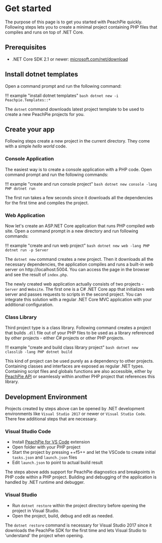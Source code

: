 # Get started

The purpose of this page is to get you started with PeachPie quickly. Following steps lets you to create a minimal project containing PHP files that compiles and runs on top of .NET Core. 

## Prerequisites

- .NET Core SDK 2.1 or newer: [microsoft.com/net/download](https://www.microsoft.com/net/download)

## Install dotnet templates

Open a command prompt and run the following command:

!!! example "install dotnet templates"
    ```bash
    dotnet new -i Peachpie.Templates::*
    ```

The `dotnet` command downloads latest project template to be used to create a new PeachPie projects for you.

## Create your app

Following steps create a new project in the current directory. They come with a simple *hello world* code.

### Console Application

The easiest way is to create a console application with a PHP code. Open command prompt and run the following commands:

!!! example "create and run console project"
    ```bash
    dotnet new console -lang PHP
    dotnet run
    ```

The first run takes a few seconds since it downloads all the dependencies for the first time and compiles the project.

### Web Application

Now let's create an ASP.NET Core application that runs PHP compiled web site. Open a command prompt in a new directory and run following commands:

!!! example "create and run web project"
    ```bash
    dotnet new web -lang PHP
    dotnet run -p Server
    ```

The `dotnet new` command creates a new project. Then it downloads all the necessary dependencies, the application compiles and runs a built-in web server on http://localhost:5004. You can access the page in the browser and see the result of `index.php`.

The newly created web application actually consists of two projects - `Server` and `Website`. The first one is a C# .NET Core app that initializes web server and passes requests to scripts in the second project. You can integrate this solution with a regular .NET Core MVC application with your additional configuration.

### Class Library

Third project type is a class library. Following command creates a project that builds `.dll` file out of your PHP files to be used as a library referenced by other projects - either C# projects or other PHP projects.

!!! example "create and build class library project"
    ```bash
    dotnet new classlib -lang PHP
    dotnet build
    ```

This kind of project can be used purely as a dependency to other projects. Containing classes and interfaces are exposed as regular .NET types. Containing script files and globals functions are also accessible, either by [PeachPie API](api) or seamlessly within another PHP project that references this library.

## Development Environment

Projects created by steps above can be opened by .NET development environments like `Visual Studio 2017` or newer or `Visual Studio Code`. There few additional steps that are necessary.

### Visual Studio Code

- Install [PeachPie for VS Code](https://marketplace.visualstudio.com/items?itemName=iolevel.peachpie-vscode) extension
- Open folder with your PHP project
- Start the project by pressing ++f5++ and let the VSCode to create initial `tasks.json` and `launch.json` files
- Edit `launch.json` to point to actual build result

The steps above adds support for PeachPie diagnostics and breakpoints in PHP code within a PHP project. Building and debugging of the application is handled by .NET runtime and debugger.

### Visual Studio

- Run `dotnet restore` within the project directory before opening the project in Visual Studio.
- Open the project, build, debug and edit as needed.

The `dotnet restore` command is necessary for Visual Studio 2017 since it downloads the PeachPie SDK for the first time and lets Visual Studio to 'understand' the project when opening.
